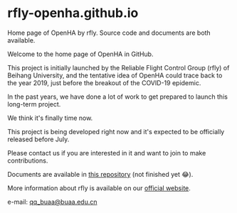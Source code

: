 # rfly-openha.github.io

Home page of OpenHA by rfly. Source code and documents are both available.

Welcome to the home page of OpenHA in GitHub.

This project is initially launched by the Reliable Flight Control Group (rfly) of Beihang University, and the tentative idea of OpenHA could trace back to the year 2019, just before the breakout of the COVID-19 epidemic.

In the past years, we have done a lot of work to get prepared to launch this long-term project.

We think it's finally time now.

This project is being developed right now and it's expected to be officially released before July.

Please contact us if you are interested in it and want to join to make contributions.

Documents are available in [this repository](https://rfly-openha.github.io/documents/) (not finished yet 😂).

More information about rfly is available on our [official website](http://rfly.buaa.edu.cn).

e-mail: [qq_buaa@buaa.edu.cn](qq_buaa@buaa.edu.cn)

